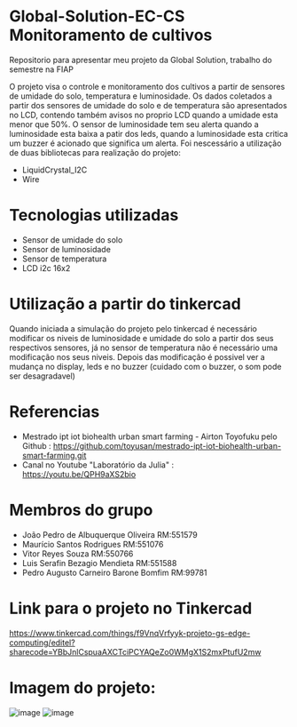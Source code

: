 # Global-Solution-EC-CS Monitoramento de cultivos

Repositorio para apresentar meu projeto da Global Solution, trabalho do semestre na FIAP  

O projeto visa o controle e monitoramento dos cultivos a partir de sensores de umidade do solo, temperatura e luminosidade. Os dados coletados a partir dos sensores de umidade do solo e de temperatura são apresentados no LCD, contendo também avisos no proprio LCD quando a umidade esta menor que 50%. O sensor de luminosidade tem seu alerta quando a luminosidade esta baixa a patir dos leds, quando a luminosidade esta critica um buzzer é acionado que significa um alerta. 
Foi nescessário a utilização de duas bibliotecas para realização do projeto:
- LiquidCrystal_I2C
- Wire

# Tecnologias utilizadas
- Sensor de umidade do solo 
- Sensor de luminosidade
- Sensor de temperatura 
- LCD i2c 16x2

# Utilização a partir do tinkercad 
Quando iniciada a simulação do projeto pelo tinkercad é necessário modificar os niveis de luminosidade e umidade do solo a partir dos seus respectivos sensores, já no sensor de temperatura não é necessário uma modificação nos seus niveis. Depois das modificação é possivel ver a mudança no display, leds e no buzzer (cuidado com o buzzer, o som pode ser desagradavel)

# Referencias
- Mestrado ipt iot biohealth urban smart farming - Airton Toyofuku pelo Github : https://github.com/toyusan/mestrado-ipt-iot-biohealth-urban-smart-farming.git
- Canal no Youtube "Laboratório da Julia" : https://youtu.be/QPH9aXS2bio

# Membros do grupo
- João Pedro de Albuquerque Oliveira           RM:551579
- Maurício Santos Rodrigues                    RM:551076
- Vitor Reyes Souza                            RM:550766
- Luis Serafin Bezagio Mendieta                RM:551588
- Pedro Augusto Carneiro Barone Bomfim         RM:99781

# Link para o projeto no Tinkercad
https://www.tinkercad.com/things/f9VnqVrfyyk-projeto-gs-edge-computing/editel?sharecode=YBbJnlCspuaAXCTciPCYAQeZo0WMgX1S2mxPtufU2mw

# Imagem do projeto:
![image](https://github.com/eojotape/Global-Solution-EC-CS/assets/126830164/38993bc8-2fb1-446a-863a-749217889979)
![image](https://github.com/eojotape/Global-Solution-EC-CS/assets/126830164/99a1e43e-59a6-431e-9416-52521d2ec90b)
